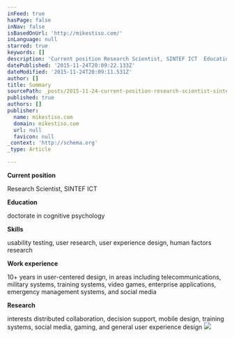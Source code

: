 ```yaml
---
inFeed: true
hasPage: false
inNav: false
isBasedOnUrl: 'http://mikestiso.com/'
inLanguage: null
starred: true
keywords: []
description: 'Current position Research Scientist, SINTEF ICT  Education doctorate in cognitive psychology  Skills usability testing, user research, user experience design, h'
datePublished: '2015-11-24T20:09:22.133Z'
dateModified: '2015-11-24T20:09:11.531Z'
author: []
title: Summary
sourcePath: _posts/2015-11-24-current-position-research-scientist-sintef-ict-education-d.md
published: true
authors: []
publisher:
  name: mikestiso.com
  domain: mikestiso.com
  url: null
  favicon: null
_context: 'http://schema.org'
_type: Article

---
```

**************Current position**************

Research Scientist, SINTEF ICT

**Education**

doctorate in cognitive psychology

**Skills**

usability testing, user research, user experience design, human factors research

**Work experience**

10+ years in user-centered design, in areas including telecommunications, military systems, training systems, video games, enterprise applications, emergency management systems, and social media

**Research**

interests distributed collaboration, decision support, mobile design, training systems, social media, gaming, and general user experience design
![](https://the-grid-user-content.s3-us-west-2.amazonaws.com/0e7b2c9c-4a6f-4629-90a4-c40c75fba0a8.png)